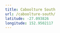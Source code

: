 ```yaml
---
title: Caboolture South
url: /caboolture-south/
latitude: -27.093826
longitude: 152.9502117
---
```

